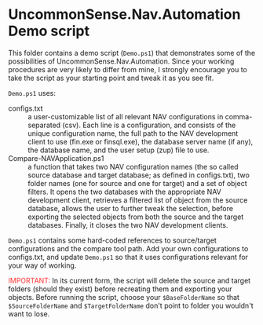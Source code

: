 # UncommonSense.Nav.Automation Demo script

This folder contains a demo script (`Demo.ps1`) that demonstrates some of the possibilities of UncommonSense.Nav.Automation. Since your working procedures are very likely to differ from mine, I strongly encourage you to take the script as your starting point and tweak it as you see fit.

`Demo.ps1` uses:

<dl>
<dt>configs.txt</dt><dd>a user-customizable list of all relevant NAV configurations in comma-separated (csv). Each line is a configuration, and consists of the unique configuration name, the full path to the NAV development client to use (fin.exe or finsql.exe), the database server name (if any), the database name, and the user setup (zup) file to use.</dd>
<dt>Compare-NAVApplication.ps1</dt><dd>a function that takes two NAV configuration names (the so called source database and target database; as defined in configs.txt), two folder names (one for source and one for target) and a set of object filters.  It opens the two databases with the appropriate NAV development client, retrieves a filtered list of object from the source database, allows the user to further tweak the selection, before exporting the selected objects from both the source and the target databases. Finally, it closes the two NAV development clients.</dd>
</dl>

`Demo.ps1` contains some hard-coded references to source/target configurations and the compare tool path. Add your own configurations to configs.txt, and update `Demo.ps1` so that it uses configurations relevant for your way of working. 

<span style="color:#ff3333">IMPORTANT:</span> In its current form, the script will delete the source and target folders (should they exist) before recreating them and exporting your objects. Before running the script, choose your `$BaseFolderName` so that `$SourceFolderName` and `$TargetFolderName` don't point to folder you wouldn't want to lose.

